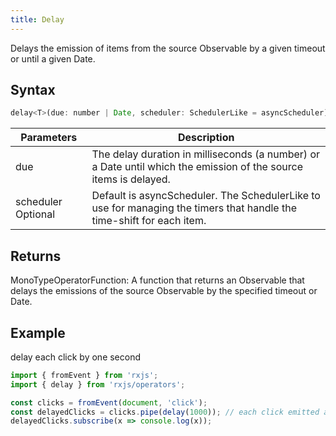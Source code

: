 ```yaml
---
title: Delay
---
```


Delays the emission of items from the source Observable by a given timeout or until a given Date.


## Syntax

```javascript
delay<T>(due: number | Date, scheduler: SchedulerLike = asyncScheduler): MonoTypeOperatorFunction<T>
```

| Parameters | Description |
| ---------- | ----------- |
| due | The delay duration in milliseconds (a number) or a Date until which the emission of the source items is delayed.  |
| scheduler Optional | Default is asyncScheduler. The SchedulerLike to use for managing the timers that handle the time-shift for each item. |


## Returns

MonoTypeOperatorFunction<T>: A function that returns an Observable that delays the emissions of the source Observable by the specified timeout or Date.


## Example

delay each click by one second

```javascript
import { fromEvent } from 'rxjs';
import { delay } from 'rxjs/operators';

const clicks = fromEvent(document, 'click');
const delayedClicks = clicks.pipe(delay(1000)); // each click emitted after 1 second
delayedClicks.subscribe(x => console.log(x));
```